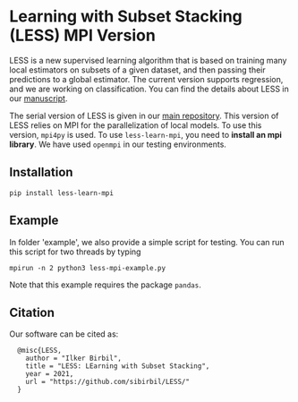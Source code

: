 # Learning with Subset Stacking (LESS) MPI Version

LESS is a new supervised learning algorithm that is based on training many local estimators on subsets of a given dataset, and then passing their predictions to a global estimator. The current version supports regression, and we are working on classification. You can find the details about LESS in our [manuscript](https://arxiv.org/abs/2112.06251).

The serial version of LESS is given in our [main repository](https://github.com/sibirbil/LESS). This version of LESS relies on MPI for the parallelization of local models. To use this version, `mpi4py` is used. To use `less-learn-mpi`, you need to **install an mpi library**. We have used `openmpi` in our testing environments.

## Installation

`pip install less-learn-mpi`

## Example

In folder 'example', we also provide a simple script for testing. You can run this script for two threads by typing

`mpirun -n 2 python3 less-mpi-example.py`

Note that this example requires the package `pandas`.

## Citation

Our software can be cited as:
````
  @misc{LESS,
    author = "Ilker Birbil",
    title = "LESS: LEarning with Subset Stacking",
    year = 2021,
    url = "https://github.com/sibirbil/LESS/"
  }
````

